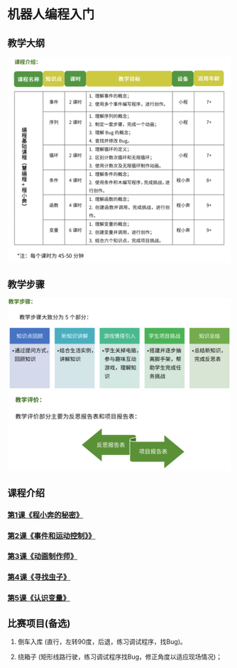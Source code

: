 # 机器人编程入门

<!-- # 机器人编程入门学习 -->
<style>
  .width150 {
      width: 150px;
  }
  .width300 {
      width: 300px;
  }
  .width600 {
      width: 600px;
  }
</style>

## 教学大纲
<img src="./images/0-1.png" class="width600" />

## 教学步骤
<img src="./images/0-2.png" class="width600" />
<img src="./images/0-3.png" class="width600" />

## 课程介绍

### [第1课《程小奔的秘密》](./第1课《程小奔的秘密》.md)

### [第2课《事件和运动控制》》](./第2课《事件和运动控制》.md)

### [第3课《动画制作师》](./第3课《动画制作师》.md)

### [第4课《寻找虫子》](./第4课《寻找虫子》.md)

### [第5课《认识变量》](./第5课《认识变量》.md)


## 比赛项目(备选)

1. 倒车入库 (直行，左转90度，后退，练习调试程序，找Bug)。

1. 绕箱子 (矩形线路行驶，练习调试程序找Bug，修正角度以适应现场情况)；
